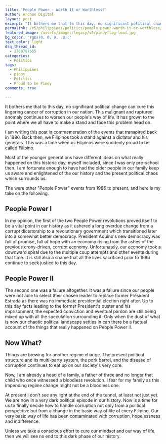 ```yaml
---
title: 'People Power - Worth It or Worthless?'
author: Archon Digital
layout: post
excerpt: "It bothers me that to this day, no significant political change can cure this lingering cancer of corruption in our nation. This malignant and ruptured anomaly continues to worsen our people's way of life. It has grown to the point where we all have to make a stand and face this problem head on."
permalink: /v5/philippines/politics/people-power-worth-it-or-worthless/
featured_image: /assets/images/legacy/v5/pinoyflag-lead.jpg
bg_color: 'rgba(0, 0, 0, .8);'
text_color: light
dsq_thread_id:
  - 2769797555
categories:
  - Politics
tags:
  - Philippines
  - pinoy
  - Politics
  - Proud to be Pinoy
comments: true

---
```

<p class="lead">It bothers me that to this day, no significant political change can cure this lingering cancer of corruption in our nation. This malignant and ruptured anomaly continues to worsen our people's way of life. It has grown to the point where we all have to make a stand and face this problem head on.</p>

I am writing this post in commemoration of the events that transpired back in 1986. Back then, we Filipinos took a stand against a dictator and his generals. This was a time when us Filipinos were suddenly proud to be called Filipino.

<!--more-->

Most of the younger generations have different ideas on what really happened on this historic day, myself included, since I was only pre-school then. I am fortunate enough to have had the older people in our family keep us aware and enlightened of the our history and the present political chaos which surrounds us. 

The were other "People Power" events from 1986 to present, and here is my take on the following.

## People Power I

In my opinion, the first of the two People Power revolutions proved itself to be a vital point in our history as it ushered a long overdue change from a corrupt dictatorship to a revolutionary government which transitioned later into a somewhat better democracy. President Aquino's new democracy was full of promise, full of hope with an economy rising from the ashes of the previous crony-driven, corrupt economy. Unfortunately, our economy took a downward spiral due to the multiple coup attempts and other events during that time. It is still also a shame that all the lives sacrificed prior to 1986 continue to seek justice to this day.

## People Power II

The second one was a failure altogether. It was a failure since our people were not able to select their chosen leader to replace former President Estrada as there was no immediate presidential election right after. Up to this day facts leading to the former President's ouster and his imprisonment, the expected conviction and eventual pardon are still being mixed up with all the speculation surrounding it. Only when the dust of what is now our chaotic political landscape settles in can there be a factual account of the things that really happened on People Power II.

## Now What?

Things are brewing for another regime change. The present political structure and its multi-party system, the pork barrel, and the disease of corruption continues to eat up on our society's very core.

Now, I am already a head of a family, a father of three and no longer that child who once witnessed a bloodless revolution. I fear for my family as this impending regime change might not be a bloodless one.

At present I don't see any light at the end of the tunnel, at least not just yet. We are now in a very dark political episode in our history. Now is a time for us to finally decide how to handle corruption not only from a political perspective but from a change in the basic way of life of every Filipino. Our very basic way of life has been contaminated with corruption, hopelessness and indifference.

Unless we take a conscious effort to cure our mindset and our way of life, then we will see no end to this dark phase of our history.


